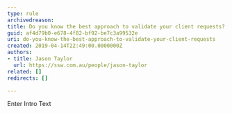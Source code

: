 ```yaml
---
type: rule
archivedreason: 
title: Do you know the best approach to validate your client requests?
guid: af4d79b0-e678-4f82-bf92-be7c3a99532e
uri: do-you-know-the-best-approach-to-validate-your-client-requests
created: 2019-04-14T22:49:00.0000000Z
authors:
- title: Jason Taylor
  url: https://ssw.com.au/people/jason-taylor
related: []
redirects: []

---
```



Enter Intro Text
<br><excerpt class='endintro'></excerpt><br>



